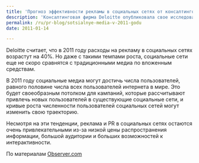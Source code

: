 ```yaml
---
title: 'Прогноз эффективности рекламы в социальных сетях от консалтинговой фирмы Deloitte'
description: 'Консалтинговая фирма Deloitte опубликовала свое исследование, в котором говорится, что в настоящем году социальные сети будут оставаться зоной наименьших вложений в рекламу и PR.'
permalink: /ru/pr-blog/sotsialnye-media-v-2011-godu
date: 2011-01-14

---
```


Deloitte считает, что в 2011 году расходы на рекламу в социальных сетях возрастут на 40%. Но даже с такими темпами роста, социальные сети еще не скоро сравнятся с традиционными медиа по вложенным средствам.

В 2011 году социальные медиа могут достичь числа пользователей, равного половине числа всех пользователей интернета в мире. Это будет своеобразным потолком для кампаний, которые рассчитывают привлечь новых пользователей в существующие социальные сети, и кривые роста численности пользователей социальных сетей могут изменить свою траекторию.

Несмотря на эти тенденции, реклама и PR в социальных сетях остаются очень привлекательными из-за низкой цены распространения информации, большой аудитории и больших возможностей к интерактивности.

По материалам <a href="http://www.observer.com/2011/wall-street/even-2011-boom-social-networks-will-be-small-ad-players">Observer.com</a>

